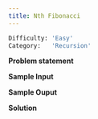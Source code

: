 ```yaml
---
title: Nth Fibonacci
---
```


```python
Difficulty: 'Easy'
Category:   'Recursion'
```

**Problem statement**

**Sample Input**

**Sample Ouput**

**Solution**
